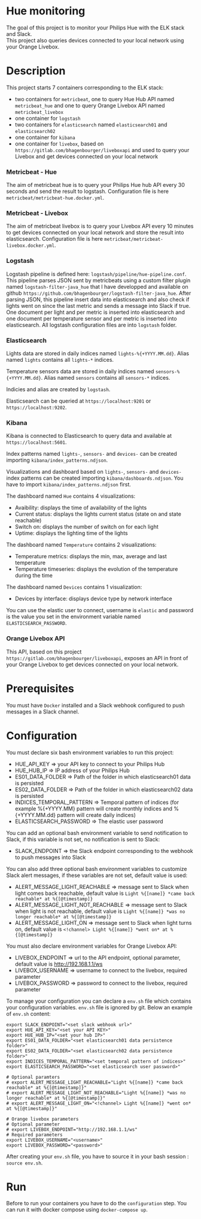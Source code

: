 # Hue monitoring
The goal of this project is to monitor your Philips Hue with the ELK stack and Slack.  
This project also queries devices connected to your local network using your Orange Livebox.

# Description
This project starts 7 containers corresponding to the ELK stack:
- two containers for `metricbeat`, one to query Hue Hub API named `metricbeat_hue` and one to query Orange Livebox API named `metricbeat_livebox`
- one container for `logstash` 
- two containers for `elasticsearch` named `elasticsearch01` and `elasticsearch02`
- one container for `kibana`
- one container for `livebox`, based on `https://gitlab.com/bhagenbourger/liveboxapi` and used to query your Livebox and get devices connected on your local network

### Metricbeat - Hue
The aim of metricbeat hue is to query your Philips Hue hub API every 30 seconds and send the result to logstash.
Configuration file is here `metricbeat/metricbeat-hue.docker.yml`.

### Metricbeat - Livebox
The aim of metricbeat livebox is to query your Livebox API every 10 minutes to get devices connected on your local network and store the result into elasticsearch.
Configuration file is here `metricbeat/metricbeat-livebox.docker.yml`.

### Logstash
Logstash pipeline is defined here: `logstash/pipeline/hue-pipeline.conf`. This pipeline parses JSON sent by metricbeats using a custom filter plugin named `logstash-filter-java_hue` that I have developped and available on github `https://github.com/bhagenbourger/logstash-filter-java_hue`. After parsing JSON, this pipeline insert data into elasticsearch and also check if lights went on since the last metric and sends a message into Slack if true. One document per light and per metric is inserted into elasticsearch and one document per temperature sensor and per metric is inserted into elasticsearch.
All logstash configuration files are into `logstash` folder.

### Elasticsearch
Lights data are stored in daily indices named `lights-%{+YYYY.MM.dd}`. Alias named `lights` contains all `lights-*` indices.

Temperature sensors data are stored in daily indices named `sensors-%{+YYYY.MM.dd}`. Alias named `sensors` contains all `sensors-*` indices.

Indicies and alias are created by `logstash`.

Elasticsearch can be queried at `https://localhost:9201` or `https://localhost:9202`.

### Kibana
Kibana is connected to Elasticsearch to query data and available at `https://localhost:5601`.

Index patterns named `lights-`, `sensors-` and `devices-` can be created importing `kibana/index_patterns.ndjson`.

Visualizations and dashboard based on `lights-`, `sensors-` and `devices-` index patterns can be created importing `kibana/dashboards.ndjson`. You have to import `kibana/index_patterns.ndjson` first. 

The dashboard named `Hue` contains 4 visualizations:

- Avaibility: displays the time of availability of the lights
- Current status: displays the lights current status (state on and state reachable)
- Switch on: displays the number of switch on for each light
- Uptime: displays the lighting time of the lights

The dashboard named `Temperature` contains 2 visualizations:

- Temperature metrics: displays the min, max, average and last temperature
- Temperature timeseries: displays the evolution of the temperature during the time

The dashboard named `Devices` contains 1 visualization:

- Devices by interface: displays device type by network interface

You can use the elastic user to connect, username is `elastic` and password is the value you set in the environment variable named `ELASTICSEARCH_PASSWORD`.  

### Orange Livebox API
This API, based on this project `https://gitlab.com/bhagenbourger/liveboxapi`, exposes an API in front of your Orange Livebox to get devices connected on your local network. 

# Prerequisites
You must have `Docker` installed and a Slack webhook configured to push messages in a Slack channel.

# Configuration
You must declare six bash environment variables to run this project:
- HUE_API_KEY => your API key to connect to your Philips Hub
- HUE_HUB_IP => IP address of your Philips Hub
- ES01_DATA_FOLDER => Path of the folder in which elasticsearch01 data is persisted
- ES02_DATA_FOLDER => Path of the folder in which elasticsearch02 data is persisted
- INDICES_TEMPORAL_PATTERN => Temporal pattern of indices (for example %{+YYYY.MM} pattern will create monthly indices and %{+YYYY.MM.dd} pattern will create daily indices)
- ELASTICSEARCH_PASSWORD => The elastic user password

You can add an optional bash environment variable to send notification to Slack, if this variable is not set, no notification is sent to Slack:
- SLACK_ENDPOINT => the Slack endpoint corresponding to the webhook to push messages into Slack

You can also add three optional bash environment variables to customize Slack alert messages, if these variables are not set, default value is used:
- ALERT_MESSAGE_LIGHT_REACHABLE => message sent to Slack when light comes back reachable, default value is `Light %{[name]} *came back reachable* at %{[@timestamp]}`
- ALERT_MESSAGE_LIGHT_NOT_REACHABLE => message sent to Slack when light is not reachable, default value is `Light %{[name]} *was no longer reachable* at %{[@timestamp]}`
- ALERT_MESSAGE_LIGHT_ON => message sent to Slack when light turns on, default value is `<!channel> Light %{[name]} *went on* at %{[@timestamp]}`

You must also declare environment variables for Orange Livebox API:
- LIVEBOX_ENDPOINT => url to the API endpoint, optional parameter, default value is http://192.168.1.1/ws
- LIVEBOX_USERNAME => username to connect to the livebox, required parameter
- LIVEBOX_PASSWORD => password to connect to the livebox, required parameter

To manage your configuration you can declare a `env.sh` file which contains your configuration variables. `env.sh` file is ignored by git. 
Below an example of `env.sh` content:
```
export SLACK_ENDPOINT="<set slack webhook url>"
export HUE_API_KEY="<set your API KEY>"
export HUE_HUB_IP="<set your hub IP>"
export ES01_DATA_FOLDER="<set elasticsearch01 data persistence folder>"
export ES02_DATA_FOLDER="<set elasticsearch02 data persistence folder>"
export INDICES_TEMPORAL_PATTERN="<set temporal pattern of indices>"
export ELASTICSEARCH_PASSWORD="<set elasticsearch user password>"

# Optional paramters
# export ALERT_MESSAGE_LIGHT_REACHABLE="Light %{[name]} *came back reachable* at %{[@timestamp]}"
# export ALERT_MESSAGE_LIGHT_NOT_REACHABLE="Light %{[name]} *was no longer reachable* at %{[@timestamp]}"
# export ALERT_MESSAGE_LIGHT_ON="<!channel> Light %{[name]} *went on* at %{[@timestamp]}"

# Orange livebox parameters
# Optional parameter
# export LIVEBOX_ENDPOINT="http://192.168.1.1/ws"
# Required parameters
export LIVEBOX_USERNAME="<username>"
export LIVEBOX_PASSWORD="<password>"
```

After creating your `env.sh` file, you have to source it in your bash session : `source env.sh`.

# Run
Before to run your containers you have to do the `configuration` step.
You can run it with docker compose using `docker-compose up`. 